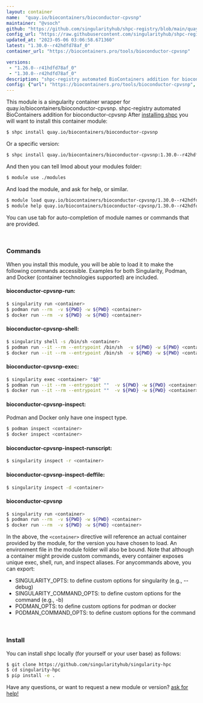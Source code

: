 ```yaml
---
layout: container
name:  "quay.io/biocontainers/bioconductor-cpvsnp"
maintainer: "@vsoch"
github: "https://github.com/singularityhub/shpc-registry/blob/main/quay.io/biocontainers/bioconductor-cpvsnp/container.yaml"
config_url: "https://raw.githubusercontent.com/singularityhub/shpc-registry/main/quay.io/biocontainers/bioconductor-cpvsnp/container.yaml"
updated_at: "2023-05-06 03:06:58.671360"
latest: "1.30.0--r42hdfd78af_0"
container_url: "https://biocontainers.pro/tools/bioconductor-cpvsnp"

versions:
 - "1.26.0--r41hdfd78af_0"
 - "1.30.0--r42hdfd78af_0"
description: "shpc-registry automated BioContainers addition for bioconductor-cpvsnp"
config: {"url": "https://biocontainers.pro/tools/bioconductor-cpvsnp", "maintainer": "@vsoch", "description": "shpc-registry automated BioContainers addition for bioconductor-cpvsnp", "latest": {"1.30.0--r42hdfd78af_0": "sha256:133c1750b426758d2abd0b37b01ac06077d0d9950f466637d8604533f6d00a83"}, "tags": {"1.26.0--r41hdfd78af_0": "sha256:0abc741f95d1983c8993dcc13e961b22305f9e496c611481d025fcee6e73e505", "1.30.0--r42hdfd78af_0": "sha256:133c1750b426758d2abd0b37b01ac06077d0d9950f466637d8604533f6d00a83"}, "docker": "quay.io/biocontainers/bioconductor-cpvsnp"}
---
```


This module is a singularity container wrapper for quay.io/biocontainers/bioconductor-cpvsnp.
shpc-registry automated BioContainers addition for bioconductor-cpvsnp
After [installing shpc](#install) you will want to install this container module:


```bash
$ shpc install quay.io/biocontainers/bioconductor-cpvsnp
```

Or a specific version:

```bash
$ shpc install quay.io/biocontainers/bioconductor-cpvsnp:1.30.0--r42hdfd78af_0
```

And then you can tell lmod about your modules folder:

```bash
$ module use ./modules
```

And load the module, and ask for help, or similar.

```bash
$ module load quay.io/biocontainers/bioconductor-cpvsnp/1.30.0--r42hdfd78af_0
$ module help quay.io/biocontainers/bioconductor-cpvsnp/1.30.0--r42hdfd78af_0
```

You can use tab for auto-completion of module names or commands that are provided.

<br>

### Commands

When you install this module, you will be able to load it to make the following commands accessible.
Examples for both Singularity, Podman, and Docker (container technologies supported) are included.

#### bioconductor-cpvsnp-run:

```bash
$ singularity run <container>
$ podman run --rm  -v ${PWD} -w ${PWD} <container>
$ docker run --rm  -v ${PWD} -w ${PWD} <container>
```

#### bioconductor-cpvsnp-shell:

```bash
$ singularity shell -s /bin/sh <container>
$ podman run --it --rm --entrypoint /bin/sh  -v ${PWD} -w ${PWD} <container>
$ docker run --it --rm --entrypoint /bin/sh  -v ${PWD} -w ${PWD} <container>
```

#### bioconductor-cpvsnp-exec:

```bash
$ singularity exec <container> "$@"
$ podman run --it --rm --entrypoint ""  -v ${PWD} -w ${PWD} <container> "$@"
$ docker run --it --rm --entrypoint ""  -v ${PWD} -w ${PWD} <container> "$@"
```

#### bioconductor-cpvsnp-inspect:

Podman and Docker only have one inspect type.

```bash
$ podman inspect <container>
$ docker inspect <container>
```

#### bioconductor-cpvsnp-inspect-runscript:

```bash
$ singularity inspect -r <container>
```

#### bioconductor-cpvsnp-inspect-deffile:

```bash
$ singularity inspect -d <container>
```



#### bioconductor-cpvsnp

```bash
$ singularity run <container>
$ podman run --rm  -v ${PWD} -w ${PWD} <container>
$ docker run --rm  -v ${PWD} -w ${PWD} <container>
```


In the above, the `<container>` directive will reference an actual container provided
by the module, for the version you have chosen to load. An environment file in the
module folder will also be bound. Note that although a container
might provide custom commands, every container exposes unique exec, shell, run, and
inspect aliases. For anycommands above, you can export:

 - SINGULARITY_OPTS: to define custom options for singularity (e.g., --debug)
 - SINGULARITY_COMMAND_OPTS: to define custom options for the command (e.g., -b)
 - PODMAN_OPTS: to define custom options for podman or docker
 - PODMAN_COMMAND_OPTS: to define custom options for the command

<br>

### Install

You can install shpc locally (for yourself or your user base) as follows:

```bash
$ git clone https://github.com/singularityhub/singularity-hpc
$ cd singularity-hpc
$ pip install -e .
```

Have any questions, or want to request a new module or version? [ask for help!](https://github.com/singularityhub/singularity-hpc/issues)